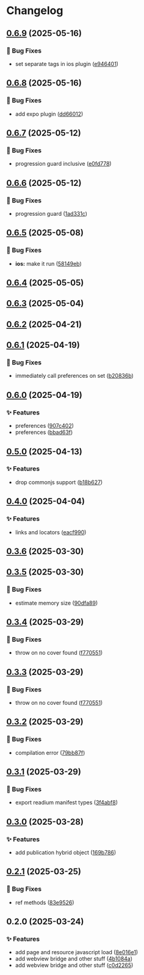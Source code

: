 # Changelog

## [0.6.9](https://github.com/shovel-kun/react-native-nitro-readium/compare/v0.6.8...v0.6.9) (2025-05-16)

### 🐛 Bug Fixes

* set separate tags in ios plugin ([e946401](https://github.com/shovel-kun/react-native-nitro-readium/commit/e946401c45ab73e97fb5c85f51e77895a3bc9ccf))

## [0.6.8](https://github.com/shovel-kun/react-native-nitro-readium/compare/v0.6.7...v0.6.8) (2025-05-16)

### 🐛 Bug Fixes

* add expo plugin ([dd66012](https://github.com/shovel-kun/react-native-nitro-readium/commit/dd66012777acd7e6817fc82e0013384923ef0282))

## [0.6.7](https://github.com/shovel-kun/react-native-nitro-readium/compare/v0.6.6...v0.6.7) (2025-05-12)

### 🐛 Bug Fixes

* progression guard inclusive ([e0fd778](https://github.com/shovel-kun/react-native-nitro-readium/commit/e0fd778ddd76d9d13a177b181caab101ba06f142))

## [0.6.6](https://github.com/shovel-kun/react-native-nitro-readium/compare/v0.6.5...v0.6.6) (2025-05-12)

### 🐛 Bug Fixes

* progression guard ([1ad331c](https://github.com/shovel-kun/react-native-nitro-readium/commit/1ad331c5bebd65aa54573f92ae4314ca031a787c))

## [0.6.5](https://github.com/shovel-kun/react-native-nitro-readium/compare/v0.6.4...v0.6.5) (2025-05-08)

### 🐛 Bug Fixes

* **ios:** make it run ([58149eb](https://github.com/shovel-kun/react-native-nitro-readium/commit/58149eb0dec1df861ef63bc9e8a6627859f9a436))

## [0.6.4](https://github.com/shovel-kun/react-native-nitro-readium/compare/v0.6.3...v0.6.4) (2025-05-05)

## [0.6.3](https://github.com/shovel-kun/react-native-nitro-readium/compare/v0.6.2...v0.6.3) (2025-05-04)

## [0.6.2](https://github.com/shovel-kun/react-native-nitro-readium/compare/v0.6.1...v0.6.2) (2025-04-21)

## [0.6.1](https://github.com/shovel-kun/react-native-nitro-readium/compare/v0.6.0...v0.6.1) (2025-04-19)

### 🐛 Bug Fixes

* immediately call preferences on set ([b20836b](https://github.com/shovel-kun/react-native-nitro-readium/commit/b20836bfebc3fb8956d8bdf596d1fb0dde19bb6a))

## [0.6.0](https://github.com/shovel-kun/react-native-nitro-readium/compare/v0.5.0...v0.6.0) (2025-04-19)

### ✨ Features

* preferences ([907c402](https://github.com/shovel-kun/react-native-nitro-readium/commit/907c4024d3ec691c4d6a83b202fae6185e229205))
* preferences ([bbad63f](https://github.com/shovel-kun/react-native-nitro-readium/commit/bbad63f39b4a6cc894a678247d683785deda9938))

## [0.5.0](https://github.com/shovel-kun/react-native-nitro-readium/compare/v0.4.0...v0.5.0) (2025-04-13)

### ✨ Features

* drop commonjs support ([b18b627](https://github.com/shovel-kun/react-native-nitro-readium/commit/b18b627e2a10a3e6cfefde8c9d7463f54413d371))

## [0.4.0](https://github.com/shovel-kun/react-native-nitro-readium/compare/v0.3.6...v0.4.0) (2025-04-04)

### ✨ Features

* links and locators ([eacf990](https://github.com/shovel-kun/react-native-nitro-readium/commit/eacf9905f916bc394b02ba309da45db2daeb90eb))

## [0.3.6](https://github.com/shovel-kun/react-native-nitro-readium/compare/v0.3.5...v0.3.6) (2025-03-30)

## [0.3.5](https://github.com/shovel-kun/react-native-nitro-readium/compare/v0.3.4...v0.3.5) (2025-03-30)

### 🐛 Bug Fixes

* estimate memory size ([90dfa89](https://github.com/shovel-kun/react-native-nitro-readium/commit/90dfa89b6089da87c4f7ea401f289ef2f021e4f2))

## [0.3.4](https://github.com/shovel-kun/react-native-nitro-readium/compare/v0.3.2...v0.3.4) (2025-03-29)

### 🐛 Bug Fixes

* throw on no cover found ([f770551](https://github.com/shovel-kun/react-native-nitro-readium/commit/f770551962ca47563412b4d0fee10c70431cf391))

## [0.3.3](https://github.com/shovel-kun/react-native-nitro-readium/compare/v0.3.2...v0.3.3) (2025-03-29)

### 🐛 Bug Fixes

* throw on no cover found ([f770551](https://github.com/shovel-kun/react-native-nitro-readium/commit/f770551962ca47563412b4d0fee10c70431cf391))

## [0.3.2](https://github.com/shovel-kun/react-native-nitro-readium/compare/v0.3.1...v0.3.2) (2025-03-29)

### 🐛 Bug Fixes

* compilation error ([79bb87f](https://github.com/shovel-kun/react-native-nitro-readium/commit/79bb87f6c06f56f3b16d1227657dd8093601659d))

## [0.3.1](https://github.com/shovel-kun/react-native-nitro-readium/compare/v0.3.0...v0.3.1) (2025-03-29)

### 🐛 Bug Fixes

* export readium manifest types ([3f4abf8](https://github.com/shovel-kun/react-native-nitro-readium/commit/3f4abf8a70acbed234ce142aabbe891346cab113))

## [0.3.0](https://github.com/shovel-kun/react-native-nitro-readium/compare/v0.2.1...v0.3.0) (2025-03-28)

### ✨ Features

* add publication hybrid object ([169b786](https://github.com/shovel-kun/react-native-nitro-readium/commit/169b786a4500a5b18f75b39ccd6660bb7663f17f))

## [0.2.1](https://github.com/shovel-kun/react-native-nitro-readium/compare/v0.2.0...v0.2.1) (2025-03-25)

### 🐛 Bug Fixes

* ref methods ([83e9526](https://github.com/shovel-kun/react-native-nitro-readium/commit/83e952603fac71bdbb82d7206acc2496724ab060))

## 0.2.0 (2025-03-24)

### ✨ Features

* add page and resource javascript load ([8e016e1](https://github.com/shovel-kun/react-native-nitro-readium/commit/8e016e1c0c695899fc3df4d4f09a0000f5b3789e))
* add webview bridge and other stuff ([4b1084a](https://github.com/shovel-kun/react-native-nitro-readium/commit/4b1084adcfcf67d822936143c3263273bc434e15))
* add webview bridge and other stuff ([c0d2265](https://github.com/shovel-kun/react-native-nitro-readium/commit/c0d22654cbc04f1c8beb5bf67f7cb3c33e8affbd))

